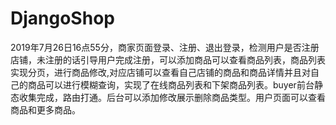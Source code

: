 # DjangoShop
2019年7月26日16点55分，商家页面登录、注册、退出登录，检测用户是否注册店铺，未注册的话引导用户完成注册，可以添加商品可以查看商品列表，商品列表实现分页，进行商品修改,对应店铺可以查看自己店铺的商品和商品详情并且对自己的商品可以进行模糊查询，实现了在线商品列表和下架商品列表。buyer前台静态收集完成，路由打通。后台可以添加修改展示删除商品类型。用户页面可以查看商品和更多商品。
